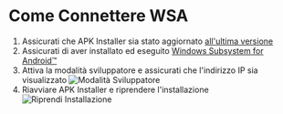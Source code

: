 # Come Connettere WSA
1. Assicurati che APK Installer sia stato aggiornato [all'ultima versione](https://www.microsoft.com/store/productId/9P2JFQ43FPPG "APK Installer")
2. Assicurati di aver installato ed eseguito [Windows Subsystem for Android™](https://www.microsoft.com/store/productId/9P3395VX91NR)
3. Attiva la modalità sviluppatore e assicurati che l'indirizzo IP sia visualizzato ![Modalità Sviluppatore](https://raw.githubusercontent.com/Paving-Base/APK-Installer/screenshots/Documents/Tutorials/How%20To%20Connect%20WSA/Images/Snipaste_2022-10-02_19-02-09.png)
4. Riavviare APK Installer e riprendere l'installazione ![Riprendi Installazione](https://raw.githubusercontent.com/Paving-Base/APK-Installer/screenshots/Documents/Tutorials/How%20To%20Connect%20WSA/Images/Snipaste_2022-10-02_17-34-04.png)
